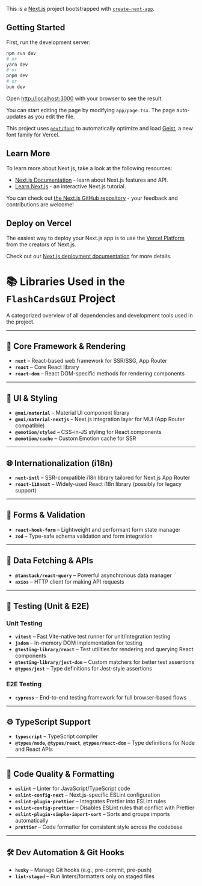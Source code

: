 This is a [Next.js](https://nextjs.org) project bootstrapped with [`create-next-app`](https://nextjs.org/docs/app/api-reference/cli/create-next-app).

## Getting Started

First, run the development server:

```bash
npm run dev
# or
yarn dev
# or
pnpm dev
# or
bun dev
```

Open [http://localhost:3000](http://localhost:3000) with your browser to see the result.

You can start editing the page by modifying `app/page.tsx`. The page auto-updates as you edit the file.

This project uses [`next/font`](https://nextjs.org/docs/app/building-your-application/optimizing/fonts) to automatically optimize and load [Geist](https://vercel.com/font), a new font family for Vercel.

## Learn More

To learn more about Next.js, take a look at the following resources:

- [Next.js Documentation](https://nextjs.org/docs) - learn about Next.js features and API.
- [Learn Next.js](https://nextjs.org/learn) - an interactive Next.js tutorial.

You can check out [the Next.js GitHub repository](https://github.com/vercel/next.js) - your feedback and contributions are welcome!

## Deploy on Vercel

The easiest way to deploy your Next.js app is to use the [Vercel Platform](https://vercel.com/new?utm_medium=default-template&filter=next.js&utm_source=create-next-app&utm_campaign=create-next-app-readme) from the creators of Next.js.

Check out our [Next.js deployment documentation](https://nextjs.org/docs/app/building-your-application/deploying) for more details.

# 📚 Libraries Used in the `FlashCardsGUI` Project

A categorized overview of all dependencies and development tools used in the project.

---

## 🧩 Core Framework & Rendering

- **`next`** – React-based web framework for SSR/SSG, App Router
- **`react`** – Core React library
- **`react-dom`** – React DOM-specific methods for rendering components

---

## 🎨 UI & Styling

- **`@mui/material`** – Material UI component library
- **`@mui/material-nextjs`** – Next.js integration layer for MUI (App Router compatible)
- **`@emotion/styled`** – CSS-in-JS styling for React components
- **`@emotion/cache`** – Custom Emotion cache for SSR

---

## 🌐 Internationalization (i18n)

- **`next-intl`** – SSR-compatible i18n library tailored for Next.js App Router
- **`react-i18next`** – Widely-used React i18n library (possibly for legacy support)

---

## 🧾 Forms & Validation

- **`react-hook-form`** – Lightweight and performant form state manager
- **`zod`** – Type-safe schema validation and form integration

---

## 🔁 Data Fetching & APIs

- **`@tanstack/react-query`** – Powerful asynchronous data manager
- **`axios`** – HTTP client for making API requests

---

## 🧪 Testing (Unit & E2E)

### Unit Testing

- **`vitest`** – Fast Vite-native test runner for unit/integration testing
- **`jsdom`** – In-memory DOM implementation for testing
- **`@testing-library/react`** – Test utilities for rendering and querying React components
- **`@testing-library/jest-dom`** – Custom matchers for better test assertions
- **`@types/jest`** – Type definitions for Jest-style assertions

### E2E Testing

- **`cypress`** – End-to-end testing framework for full browser-based flows

---

## ⚙️ TypeScript Support

- **`typescript`** – TypeScript compiler
- **`@types/node`**, **`@types/react`**, **`@types/react-dom`** – Type definitions for Node and React APIs

---

## 🧹 Code Quality & Formatting

- **`eslint`** – Linter for JavaScript/TypeScript code
- **`eslint-config-next`** – Next.js-specific ESLint configuration
- **`eslint-plugin-prettier`** – Integrates Prettier into ESLint rules
- **`eslint-config-prettier`** – Disables ESLint rules that conflict with Prettier
- **`eslint-plugin-simple-import-sort`** – Sorts and groups imports automatically
- **`prettier`** – Code formatter for consistent style across the codebase

---

## 🛠️ Dev Automation & Git Hooks

- **`husky`** – Manage Git hooks (e.g., pre-commit, pre-push)
- **`lint-staged`** – Run linters/formatters only on staged files